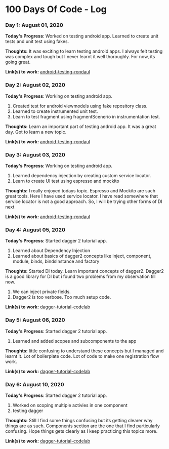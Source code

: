 # 100 Days Of Code - Log

### Day 1: August 01, 2020

**Today's Progress**: Worked on testing android app. Learned to create unit tests and unit test using fakes.

**Thoughts:** It was exciting to learn testing android apps. I always felt testing was complex and tough but I never learnt it well thoroughly. For now, its going great.

**Link(s) to work:** [android-testing-rondaul](https://github.com/Rondaul/android-testing-rondaul/commit/df2f9eeecee4e259009d943f1eb77d1d24f912a3)

### Day 2: August 02, 2020

**Today's Progress**: Working on testing android app. 
1. Created test for android viewmodels using fake repository class.
2. Learned to create instrumented unit test.
3. Learn to test fragment using fragmentScenerio in instrumentation test.

**Thoughts:** Learn an important part of testing android app. It was a great day. Got to learn a new topic.

**Link(s) to work:** [android-testing-rondaul](https://github.com/Rondaul/android-testing-rondaul/commit/276da95a5a66efd9015c9e3542cd61d7aed7eb67)

### Day 3: August 03, 2020

**Today's Progress**: Working on testing android app. 
1. Learned dependency injection by creating custom service locator.
2. Learn to create UI test using espresso and mockito

**Thoughts:** I really enjoyed todays topic. Espresso and Mockito are such great tools. Here I have used service locator. I have read somewhere that service locator is not a good approach. So, I will be trying other forms of DI next

**Link(s) to work:** [android-testing-rondaul](https://github.com/Rondaul/android-testing-rondaul/commit/752d51fb2283f48206d4334069f7b8e6e2a647a87)

### Day 4: August 05, 2020

**Today's Progress**: Started dagger 2 tutorial app. 
1. Learned about Dependency Injection
2. Learned about basics of dagger2 concepts like inject, component, module, binds, bindsInstance and factory

**Thoughts:** Started DI today. Learn important concepts of dagger2. Dagger2 is a good library for DI but i found two problems from my observation till now. 
1. We can inject private fields.
2. Dagger2 is too verbose. Too much setup code.

**Link(s) to work:** [dagger-tutorial-codelab](https://github.com/Rondaul/dagger-tutorial-codelab/commit/c92c0f07b4056e981138a16a912f6f5d0f3d2990)

### Day 5: August 06, 2020

**Today's Progress**: Started dagger 2 tutorial app. 
1. Learned and added scopes and subcomponents to the app

**Thoughts:** little confusing to understand these concepts but I managed and learnt it. Lot of boilerplate code. Lot of code to make one registration flow work.

**Link(s) to work:** [dagger-tutorial-codelab](https://github.com/Rondaul/dagger-tutorial-codelab)

### Day 6: August 10, 2020

**Today's Progress**: Started dagger 2 tutorial app. 
1. Worked on scoping multiple activies in one component
2. testing dagger

**Thoughts:** Still I find some things confusing but its getting clearer why things are as such. Components section are the one that I find particularly confusing. Hope things gets clearly as I keep practicing this topics more.

**Link(s) to work:** [dagger-tutorial-codelab](https://github.com/Rondaul/dagger-tutorial-codelab/commit/b1df5d1c1892dd8a45213a68f6364b28b19ccea4)
